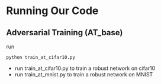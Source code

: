 # Running Our Code
## Adversarial Training (AT_base)
run
```
python train_at_cifar10.py
```
- run train_at_cifar10.py to train a robust network on cifar10
- run train_at_mnist.py to train a robust network on MNIST
